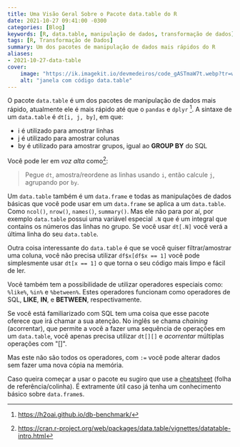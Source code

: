 ```yaml
---
title: Uma Visão Geral Sobre o Pacote data.table do R
date: 2021-10-27 09:41:00 -0300
categories: [Blog]
keywords: [R, data.table, manipulação de dados, transformação de dados]
tags: [R, Transformação de Dados]
summary: Um dos pacotes de manipulação de dados mais rápidos do R
aliases:
- 2021-10-27-data-table
cover:
    image: "https://ik.imagekit.io/devmedeiros/code_gASTmaW7t.webp?tr=w-700"
    alt: "janela com código data.table"
---
```


O pacote `data.table` é um dos pacotes de manipulação de dados mais rápido, atualmente ele é mais rápido até que o `pandas` e `dplyr` [^1]. A sintaxe de um `data.table` é `dt[i, j, by]`, em que:

- i é utilizado para amostrar linhas
- j é utilizado para amostrar colunas
- by é utilizado para amostrar grupos, igual ao **GROUP BY** do SQL

Você pode ler em _voz alta_ como[^2]:

>Pegue `dt`, amostra/reordene as linhas usando `i`, então calcule `j`, agrupando por `by`.

Um `data.table` também é um `data.frame` e todas as manipulações de dados básicas que você pode usar em um `data.frame` se aplica a um `data.table`. Como `ncol()`, `nrow()`, `names()`, `summary()`. Mas ele não para por aí, por exemplo `data.table` possui uma variável especial `.N` que é um integral que contains os números das linhas no grupo. Se você usar `dt[.N]` você verá a última linha do seu `data.table`.

Outra coisa interessante do `data.table` é que se você quiser filtrar/amostrar uma coluna, você não precisa utilizar `df$x[df$x == 1]` você pode simplesmente usar `dt[x == 1]` o que torna o seu código mais limpo e fácil de ler.

Você também tem a possibilidade de utilizar operadores especiais como: `%like%`, `%in%` e `%between%`. Estes operadores funcionam como operadores de SQL, **LIKE**, **IN**, e **BETWEEN**, respectivamente.

Se você está familiarizado com SQL tem uma coisa que esse pacote oferece que irá chamar a sua atenção. No inglês se chama _chaining_ (acorrentar), que permite a você a fazer uma sequência de operações em um `data.table`, você apenas precisa utilizar `dt[][]` e _acorrentar_ múltiplas operações com "[]".

Mas este não são todos os operadores, com `:=` você pode alterar dados sem fazer uma nova cópia na memória.

Caso queira começar a usar o pacote eu sugiro que use a [cheatsheet](https://raw.githubusercontent.com/rstudio/cheatsheets/master/datatable.pdf) (folha de referência/colinha). É extramente útil caso já tenha um conhecimento básico sobre `data.frame`s.

[^1]: https://h2oai.github.io/db-benchmark/
[^2]: https://cran.r-project.org/web/packages/data.table/vignettes/datatable-intro.html
